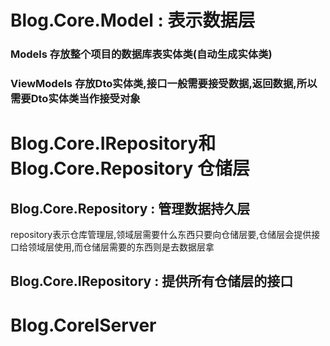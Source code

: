 
# Blog.Core.Model : 表示数据层

### Models 存放整个项目的数据库表实体类(自动生成实体类)

### ViewModels 存放Dto实体类,接口一般需要接受数据,返回数据,所以需要Dto实体类当作接受对象

# Blog.Core.IRepository和 Blog.Core.Repository 仓储层

## Blog.Core.Repository : 管理数据持久层

repository表示仓库管理层,领域层需要什么东西只要向仓储层要,仓储层会提供接口给领域层使用,而仓储层需要的东西则是去数据层拿

## Blog.Core.IRepository : 提供所有仓储层的接口

# Blog.CoreIServer